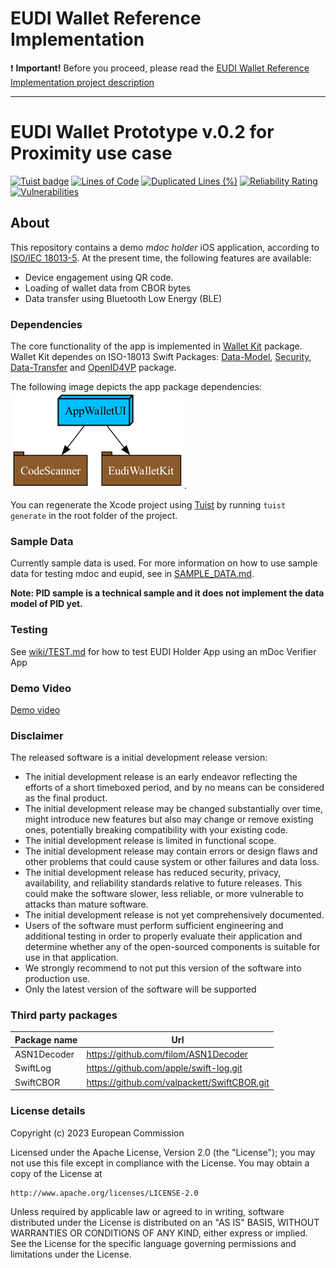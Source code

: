 # EUDI Wallet Reference Implementation

:heavy_exclamation_mark: **Important!** Before you proceed, please read the [EUDI Wallet Reference Implementation project description](wiki/EUDI_Wallet_Reference_Implementation.md)

----

# EUDI Wallet Prototype v.0.2 for Proximity use case
[![Tuist badge](https://img.shields.io/badge/Powered%20by-Tuist-blue)](https://tuist.io)
[![Lines of Code](https://sonarcloud.io/api/project_badges/measure?project=eu-digital-identity-wallet_eudi-app-ios-iso18013-holder-demo&metric=ncloc&token=81df7c4b707777079c6dbf397275f1024e31709b)](https://sonarcloud.io/summary/new_code?id=eu-digital-identity-wallet_eudi-app-ios-iso18013-holder-demo)
[![Duplicated Lines (%)](https://sonarcloud.io/api/project_badges/measure?project=eu-digital-identity-wallet_eudi-app-ios-iso18013-holder-demo&metric=duplicated_lines_density&token=81df7c4b707777079c6dbf397275f1024e31709b)](https://sonarcloud.io/summary/new_code?id=eu-digital-identity-wallet_eudi-app-ios-iso18013-holder-demo)
[![Reliability Rating](https://sonarcloud.io/api/project_badges/measure?project=eu-digital-identity-wallet_eudi-app-ios-iso18013-holder-demo&metric=reliability_rating&token=81df7c4b707777079c6dbf397275f1024e31709b)](https://sonarcloud.io/summary/new_code?id=eu-digital-identity-wallet_eudi-app-ios-iso18013-holder-demo)
[![Vulnerabilities](https://sonarcloud.io/api/project_badges/measure?project=eu-digital-identity-wallet_eudi-app-ios-iso18013-holder-demo&metric=vulnerabilities&token=81df7c4b707777079c6dbf397275f1024e31709b)](https://sonarcloud.io/summary/new_code?id=eu-digital-identity-wallet_eudi-app-ios-iso18013-holder-demo)

## About

This repository contains a demo *mdoc holder* iOS application, according to [ISO/IEC 18013-5](https://www.iso.org/standard/69084.html).
At the present time, the following features are available:

- Device engagement using QR code.
- Loading of wallet data from CBOR bytes
- Data transfer using Bluetooth Low Energy (BLE)

### Dependencies

The core functionality of the app is implemented in [Wallet Kit](https://github.com/eu-digital-identity-wallet/eudi-lib-ios-wallet-kit) package. Wallet Kit dependes on ISO-18013 Swift Packages: [Data-Model](https://github.com/eu-digital-identity-wallet/eudi-lib-ios-iso18013-data-model.git), [Security](https://github.com/eu-digital-identity-wallet/eudi-lib-ios-iso18013-security.git), [Data-Transfer](https://github.com/eu-digital-identity-wallet/eudi-lib-ios-iso18013-data-transfer.git) and [OpenID4VP](https://github.com/eu-digital-identity-wallet/eudi-lib-ios-siop-openid4vp-swift) package.

The following image depicts the app package dependencies: ![Graphviz](wiki/dep_graph.png).

You can regenerate the Xcode project using [Tuist](https://tuist.io) by running `tuist generate` in the root folder of the project. 

### Sample Data

Currently sample data is used. For more information on how to use sample data for testing mdoc
and eupid, see in [SAMPLE_DATA.md](wiki/SAMPLE_DATA.md).

**Note: PID sample is a technical sample and it does not implement the data model of PID yet.**

### Testing

See [wiki/TEST.md](wiki/TEST.md) for how to test EUDI Holder App using an mDoc Verifier App

### Demo Video


[Demo video](https://github.com/eu-digital-identity-wallet/eudi-app-ios-iso18013-holder-demo/assets/4129573/a998e6ac-ab1e-4c08-9f2e-983c0b4433bd)

### Disclaimer
The released software is a initial development release version: 
-  The initial development release is an early endeavor reflecting the efforts of a short timeboxed period, and by no means can be considered as the final product.  
-  The initial development release may be changed substantially over time, might introduce new features but also may change or remove existing ones, potentially breaking compatibility with your existing code.
-  The initial development release is limited in functional scope.
-  The initial development release may contain errors or design flaws and other problems that could cause system or other failures and data loss.
-  The initial development release has reduced security, privacy, availability, and reliability standards relative to future releases. This could make the software slower, less reliable, or more vulnerable to attacks than mature software.
-  The initial development release is not yet comprehensively documented. 
-  Users of the software must perform sufficient engineering and additional testing in order to properly evaluate their application and determine whether any of the open-sourced components is suitable for use in that application.
-  We strongly recommend to not put this version of the software into production use.
-  Only the latest version of the software will be supported

### Third party packages

|Package name | Url|
|--- | ---|
|ASN1Decoder |https://github.com/filom/ASN1Decoder |
|SwiftLog |https://github.com/apple/swift-log.git |
|SwiftCBOR |https://github.com/valpackett/SwiftCBOR.git |

### License details

Copyright (c) 2023 European Commission

Licensed under the Apache License, Version 2.0 (the "License");
you may not use this file except in compliance with the License.
You may obtain a copy of the License at

    http://www.apache.org/licenses/LICENSE-2.0

Unless required by applicable law or agreed to in writing, software
distributed under the License is distributed on an "AS IS" BASIS,
WITHOUT WARRANTIES OR CONDITIONS OF ANY KIND, either express or implied.
See the License for the specific language governing permissions and
limitations under the License.